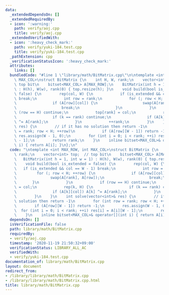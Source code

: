```yaml
---
data:
  _extendedDependsOn: []
  _extendedRequiredBy:
  - icon: ':warning:'
    path: verify/aoj.cpp
    title: verify/aoj.cpp
  _extendedVerifiedWith:
  - icon: ':heavy_check_mark:'
    path: verify/yuki-184.test.cpp
    title: verify/yuki-184.test.cpp
  _pathExtension: cpp
  _verificationStatusIcon: ':heavy_check_mark:'
  attributes:
    links: []
  bundledCode: "#line 1 \"library/math/BitMatrix.cpp\"\n\ntemplate <int MAX_ROW, int\
    \ MAX_COL>\nstruct BitMatrix {\n    int H, W, rank;\n    vector<int> top;  //\
    \ top bit\n    bitset<MAX_COL> A[MAX_ROW];\n    BitMatrix(int h = 1, int w = 1)\
    \ : H(h), W(w), rank(0) { top.resize(h); }\n    void build(bool is_extended =\
    \ false) {\n        rep(col, W) {\n            if (is_extended && col == W - 1)\
    \ break;\n            int row = rank;\n            for (; row < H; ++row) {\n\
    \                if (A[row][col]) {\n                    swap(A[rank], A[row]);\n\
    \                    break;\n                }\n            }\n            if\
    \ (row == H) continue;\n            top[rank] = col;\n            rep(k, H) {\n\
    \                if (k == rank) continue;\n                if (A[k][col]) A[k]\
    \ ^= A[rank];\n            }\n            ++rank;\n        }\n    }\n    int solve(vector<int>&\
    \ res) {\n        // if it has no solution then return -1\n        for (int row\
    \ = rank; row < H; ++row)\n            if (A[row][W - 1]) return -1;\n       \
    \ res.assign(W - 1, 0);\n        for (int i = 0; i < rank; ++i) res[i] = A[i][W\
    \ - 1];\n        return rank;\n    }\n    inline bitset<MAX_COL>& operator[](int\
    \ i) { return A[i]; }\n};\n"
  code: "\ntemplate <int MAX_ROW, int MAX_COL>\nstruct BitMatrix {\n    int H, W,\
    \ rank;\n    vector<int> top;  // top bit\n    bitset<MAX_COL> A[MAX_ROW];\n \
    \   BitMatrix(int h = 1, int w = 1) : H(h), W(w), rank(0) { top.resize(h); }\n\
    \    void build(bool is_extended = false) {\n        rep(col, W) {\n         \
    \   if (is_extended && col == W - 1) break;\n            int row = rank;\n   \
    \         for (; row < H; ++row) {\n                if (A[row][col]) {\n     \
    \               swap(A[rank], A[row]);\n                    break;\n         \
    \       }\n            }\n            if (row == H) continue;\n            top[rank]\
    \ = col;\n            rep(k, H) {\n                if (k == rank) continue;\n\
    \                if (A[k][col]) A[k] ^= A[rank];\n            }\n            ++rank;\n\
    \        }\n    }\n    int solve(vector<int>& res) {\n        // if it has no\
    \ solution then return -1\n        for (int row = rank; row < H; ++row)\n    \
    \        if (A[row][W - 1]) return -1;\n        res.assign(W - 1, 0);\n      \
    \  for (int i = 0; i < rank; ++i) res[i] = A[i][W - 1];\n        return rank;\n\
    \    }\n    inline bitset<MAX_COL>& operator[](int i) { return A[i]; }\n};"
  dependsOn: []
  isVerificationFile: false
  path: library/math/BitMatrix.cpp
  requiredBy:
  - verify/aoj.cpp
  timestamp: '2020-11-19 21:50:32+09:00'
  verificationStatus: LIBRARY_ALL_AC
  verifiedWith:
  - verify/yuki-184.test.cpp
documentation_of: library/math/BitMatrix.cpp
layout: document
redirect_from:
- /library/library/math/BitMatrix.cpp
- /library/library/math/BitMatrix.cpp.html
title: library/math/BitMatrix.cpp
---
```

